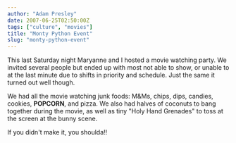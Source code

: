 ```yaml
---
author: "Adam Presley"
date: 2007-06-25T02:50:00Z
tags: ["culture", "movies"]
title: "Monty Python Event"
slug: "monty-python-event"
---
```


This last Saturday night Maryanne and I hosted a movie watching party.
We invited several people but ended up with most not able to show, or
unable to at the last minute due to shifts in priority and schedule.
Just the same it turned out well though.

We had all the movie watching junk foods: M&Ms, chips, dips, candies,
cookies, **POPCORN**, and pizza. We also had halves of coconuts to bang
together during the movie, as well as tiny "Holy Hand Grenades" to toss
at the screen at the bunny scene.

If you didn't make it, you shoulda!!
